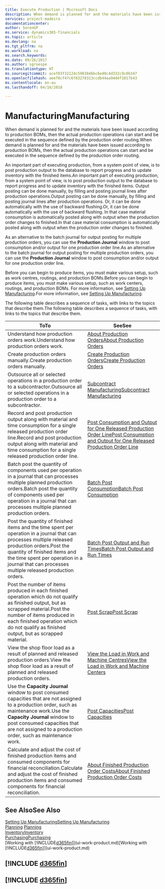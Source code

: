 ```yaml
---
title: Execute Production | Microsoft Docs
description: When demand is planned for and the materials have been issued according to production BOMs, then the actual production operations can start and be executed in the sequence defined by the production order routing.
services: project-madeira
documentationcenter: 
author: SorenGP
ms.service: dynamics365-financials
ms.topic: article
ms.devlang: na
ms.tgt_pltfrm: na
ms.workload: na
ms.search.keywords: 
ms.date: 09/26/2017
ms.author: sgroespe
ms.translationtype: HT
ms.sourcegitcommit: acef03f32124c5983846bc6ed0c4d332c9c8b347
ms.openlocfilehash: aeef0cf47c6f83278313ccdb44aa94d4f1017b43
ms.contentlocale: en-au
ms.lasthandoff: 04/16/2018

---
```

# <a name="manufacturing"></a><span data-ttu-id="05bdd-103">Manufacturing</span><span class="sxs-lookup"><span data-stu-id="05bdd-103">Manufacturing</span></span>
<span data-ttu-id="05bdd-104">When demand is planned for and the materials have been issued according to production BOMs, then the actual production operations can start and be executed in the sequence defined by the production order routing.</span><span class="sxs-lookup"><span data-stu-id="05bdd-104">When demand is planned for and the materials have been issued according to production BOMs, then the actual production operations can start and be executed in the sequence defined by the production order routing.</span></span>  

<span data-ttu-id="05bdd-105">An important part of executing production, from a system point of view, is to post production output to the database to report progress and to update inventory with the finished items.</span><span class="sxs-lookup"><span data-stu-id="05bdd-105">An important part of executing production, from a system point of view, is to post production output to the database to report progress and to update inventory with the finished items.</span></span> <span data-ttu-id="05bdd-106">Output posting can be done manually, by filling and posting journal lines after production operations.</span><span class="sxs-lookup"><span data-stu-id="05bdd-106">Output posting can be done manually, by filling and posting journal lines after production operations.</span></span> <span data-ttu-id="05bdd-107">Or, it can be done automatically with the use of backward flushing.</span><span class="sxs-lookup"><span data-stu-id="05bdd-107">Or, it can be done automatically with the use of backward flushing.</span></span> <span data-ttu-id="05bdd-108">In that case material consumption is automatically posted along with output when the production order changes to finished.</span><span class="sxs-lookup"><span data-stu-id="05bdd-108">In that case material consumption is automatically posted along with output when the production order changes to finished.</span></span>  

<span data-ttu-id="05bdd-109">As an alternative to the batch journal for output posting for multiple production orders, you can use the **Production Journal** window to post consumption and/or output for one production order line.</span><span class="sxs-lookup"><span data-stu-id="05bdd-109">As an alternative to the batch journal for output posting for multiple production orders, you can use the **Production Journal** window to post consumption and/or output for one production order line.</span></span>

<span data-ttu-id="05bdd-110">Before you can begin to produce items, you must make various setup, such as work centres, routings, and production BOMs.</span><span class="sxs-lookup"><span data-stu-id="05bdd-110">Before you can begin to produce items, you must make various setup, such as work centers, routings, and production BOMs.</span></span> <span data-ttu-id="05bdd-111">For more information, see [Setting Up Manufacturing](production-configure-production-processes.md).</span><span class="sxs-lookup"><span data-stu-id="05bdd-111">For more information, see [Setting Up Manufacturing](production-configure-production-processes.md).</span></span>

<span data-ttu-id="05bdd-112">The following table describes a sequence of tasks, with links to the topics that describe them.</span><span class="sxs-lookup"><span data-stu-id="05bdd-112">The following table describes a sequence of tasks, with links to the topics that describe them.</span></span>   

|<span data-ttu-id="05bdd-113">**To**</span><span class="sxs-lookup"><span data-stu-id="05bdd-113">**To**</span></span>|<span data-ttu-id="05bdd-114">**See**</span><span class="sxs-lookup"><span data-stu-id="05bdd-114">**See**</span></span>|  
|------------|-------------|  
|<span data-ttu-id="05bdd-115">Understand how production orders work.</span><span class="sxs-lookup"><span data-stu-id="05bdd-115">Understand how production orders work.</span></span>|[<span data-ttu-id="05bdd-116">About Production Orders</span><span class="sxs-lookup"><span data-stu-id="05bdd-116">About Production Orders</span></span>](production-about-production-orders.md)|
|<span data-ttu-id="05bdd-117">Create production orders manually.</span><span class="sxs-lookup"><span data-stu-id="05bdd-117">Create production orders manually.</span></span>|[<span data-ttu-id="05bdd-118">Create Production Orders</span><span class="sxs-lookup"><span data-stu-id="05bdd-118">Create Production Orders</span></span>](production-how-to-create-production-orders.md)|
|<span data-ttu-id="05bdd-119">Outsource all or selected operations in a production order to a subcontractor.</span><span class="sxs-lookup"><span data-stu-id="05bdd-119">Outsource all or selected operations in a production order to a subcontractor.</span></span>|[<span data-ttu-id="05bdd-120">Subcontract Manufacturing</span><span class="sxs-lookup"><span data-stu-id="05bdd-120">Subcontract Manufacturing</span></span>](production-how-to-subcontract-manufacturing.md)|
|<span data-ttu-id="05bdd-121">Record and post production output along with material and time consumption for a single released production order line.</span><span class="sxs-lookup"><span data-stu-id="05bdd-121">Record and post production output along with material and time consumption for a single released production order line.</span></span>|[<span data-ttu-id="05bdd-122">Post Consumption and Output for One Released Production Order Line</span><span class="sxs-lookup"><span data-stu-id="05bdd-122">Post Consumption and Output for One Released Production Order Line</span></span>](production-how-to-register-consumption-and-output.md)|  
|<span data-ttu-id="05bdd-123">Batch post the quantity of components used per operation in a journal that can processes multiple planned production orders.</span><span class="sxs-lookup"><span data-stu-id="05bdd-123">Batch post the quantity of components used per operation in a journal that can processes multiple planned production orders.</span></span>|[<span data-ttu-id="05bdd-124">Batch Post Consumption</span><span class="sxs-lookup"><span data-stu-id="05bdd-124">Batch Post Consumption</span></span>](production-how-to-post-consumption.md)|
|<span data-ttu-id="05bdd-125">Post the quantity of finished items and the time spent per operation in a journal that can processes multiple released production orders.</span><span class="sxs-lookup"><span data-stu-id="05bdd-125">Post the quantity of finished items and the time spent per operation in a journal that can processes multiple released production orders.</span></span>|[<span data-ttu-id="05bdd-126">Batch Post Output and Run Times</span><span class="sxs-lookup"><span data-stu-id="05bdd-126">Batch Post Output and Run Times</span></span>](production-how-to-post-output-quantity.md)|  
|<span data-ttu-id="05bdd-127">Post the number of items produced in each finished operation which do not qualify as finished output, but as scrapped material.</span><span class="sxs-lookup"><span data-stu-id="05bdd-127">Post the number of items produced in each finished operation which do not qualify as finished output, but as scrapped material.</span></span>|[<span data-ttu-id="05bdd-128">Post Scrap</span><span class="sxs-lookup"><span data-stu-id="05bdd-128">Post Scrap</span></span>](production-how-to-post-scrap.md)|
|<span data-ttu-id="05bdd-129">View the shop floor load as a result of planned and released production orders.</span><span class="sxs-lookup"><span data-stu-id="05bdd-129">View the shop floor load as a result of planned and released production orders.</span></span>|[<span data-ttu-id="05bdd-130">View the Load in Work and Machine Centres</span><span class="sxs-lookup"><span data-stu-id="05bdd-130">View the Load in Work and Machine Centers</span></span>](production-how-to-view-the-load-on-work-centers.md)|      
|<span data-ttu-id="05bdd-131">Use the **Capacity Journal** window to post consumed capacities that are not assigned to a production order, such as maintenance work.</span><span class="sxs-lookup"><span data-stu-id="05bdd-131">Use the **Capacity Journal** window to post consumed capacities that are not assigned to a production order, such as maintenance work.</span></span>|[<span data-ttu-id="05bdd-132">Post Capacities</span><span class="sxs-lookup"><span data-stu-id="05bdd-132">Post Capacities</span></span>](production-how-to-post-capacities.md)|  
|<span data-ttu-id="05bdd-133">Calculate and adjust the cost of finished production items and consumed components for financial reconciliation.</span><span class="sxs-lookup"><span data-stu-id="05bdd-133">Calculate and adjust the cost of finished production items and consumed components for financial reconciliation.</span></span>|[<span data-ttu-id="05bdd-134">About Finished Production Order Costs</span><span class="sxs-lookup"><span data-stu-id="05bdd-134">About Finished Production Order Costs</span></span>](finance-about-finished-production-order-costs.md)|  

## <a name="see-also"></a><span data-ttu-id="05bdd-135">See Also</span><span class="sxs-lookup"><span data-stu-id="05bdd-135">See Also</span></span>  
[<span data-ttu-id="05bdd-136">Setting Up Manufacturing</span><span class="sxs-lookup"><span data-stu-id="05bdd-136">Setting Up Manufacturing</span></span>](production-configure-production-processes.md)  
<span data-ttu-id="05bdd-137">[Planning](production-planning.md)    </span><span class="sxs-lookup"><span data-stu-id="05bdd-137">[Planning](production-planning.md)    </span></span>  
[<span data-ttu-id="05bdd-138">Inventory</span><span class="sxs-lookup"><span data-stu-id="05bdd-138">Inventory</span></span>](inventory-manage-inventory.md)  
[<span data-ttu-id="05bdd-139">Purchasing</span><span class="sxs-lookup"><span data-stu-id="05bdd-139">Purchasing</span></span>](purchasing-manage-purchasing.md)  
<span data-ttu-id="05bdd-140">[Working with [!INCLUDE[d365fin](includes/d365fin_md.md)]](ui-work-product.md)</span><span class="sxs-lookup"><span data-stu-id="05bdd-140">[Working with [!INCLUDE[d365fin](includes/d365fin_md.md)]](ui-work-product.md)</span></span>

## [!INCLUDE [d365fin](includes/free_trial_md.md)]  
## [!INCLUDE [d365fin](includes/training_link_md.md)]

